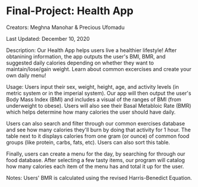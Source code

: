 # Final-Project: Health App
Creators: Meghna Manohar & Precious Ufomadu


Last Updated: December 10, 2020

Description:
Our Health App helps users live a healthier lifestyle! After obtanining information, the app outputs the user's BMI, BMR, and suggested daily calories depending on whether they want to maintain/lose/gain weight. Learn about common excercises and create your own daily menu!


Usage:
Users input their sex, weight, height, age, and activity levels (in metric system or in the imperial system). Our app will then output the user's Body Mass Index (BMI) and includes a visual of the ranges of BMI (from underweight to obese). Users will also see their Basal Metabloic Rate (BMR) which helps determine how many calories the user should have daily.  

Users can also search and filter through our common exercises database and see how many calories they'll burn by doing that activity for 1 hour. The table next to it displays calories from one gram (or ounce) of common food groups (like protein, carbs, fats, etc). Users can also sort this table. 

Finally, users can create a menu for the day, by searching for through our food database. After selecting a few tasty items, our program will catalog how many calories each item of the menu has and total it up for the user. 


Notes:
Users' BMR is calculated using the revised Harris-Benedict Equation. 

